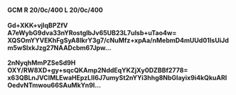 #### GCM R 20/0c/400 L 20/0c/400
**Gd+XKK+vjIqBPZfV**<br/>**A7eWybG9dva33nYRostglbJv65UB23L7uIsb+uTao4w=**<br/>**XQSOmYYVEKhFgSyA8IkrY3g7/cNuMfz+xpAa/nMebmD4mUUd01IsUiJdm5wSlxkJzg27NAADcbm67Jpw...**<br/><br/>
**2nNyqhMmPZSeSd9H**<br/>**OXY/RW8XD+gy+sqcQKAmp2NddEqYKZjXy0DZBBf2778=**<br/>**x63QBLnJVCIMLEwaHEpzLII6J7umySt2nYYi3hhg8NbGlayix9i4kQkuARlOedvNTmwou66SAuMkYn9I...**